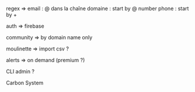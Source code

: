 regex => email : @ dans la chaîne 
         domaine : start by @
         number phone : start by +

auth => firebase 

community => by domain name only

moulinette => import csv ?

alerts => on demand (premium ?)

CLI admin ?

Carbon System